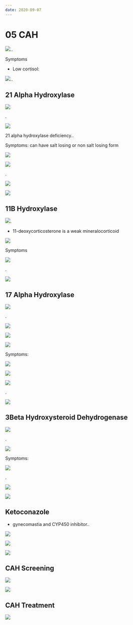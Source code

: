 ```yaml
---
date: 2020-09-07
---
```


# 05 CAH

<!-- CAH overall pathogenesis -->

![](https://photos.thisispiggy.com/file/wikiFiles/8yFmMif.jpg)..

<!-- CAH overall symptoms -->

Symptoms

- Low cortisol:

![](https://photos.thisispiggy.com/file/wikiFiles/7DuyszO.jpg)..

## 21 Alpha Hydroxylase

<!-- 21 Alpha hydroxylase deficiency pathogenesis -->

![](https://photos.thisispiggy.com/file/wikiFiles/KrrRXur.jpg)

.

![](https://photos.thisispiggy.com/file/wikiFiles/dlzw9sZ.jpg)

<!-- classic cause of CAH -->

21 alpha hydroxylase deficiency..

<!-- 21 alpha hydroxylase deficiency symptoms -->

Symptoms: can have salt losing or non salt losing form

![](https://photos.thisispiggy.com/file/wikiFiles/OGZZ0VV.jpg)

![](https://photos.thisispiggy.com/file/wikiFiles/P1DIt43.jpg)

.

![](https://photos.thisispiggy.com/file/wikiFiles/6v9ZWYM.jpg)

![](https://photos.thisispiggy.com/file/wikiFiles/KrrRXur.jpg)

## 11B Hydroxylase

<!-- 11B Hydryxolase deficiency pathogenesis -->

![](https://photos.thisispiggy.com/file/wikiFiles/N9bhLDC.jpg).

- 11-deoxycorticosterone is a weak mineralocorticoid

![](https://photos.thisispiggy.com/file/wikiFiles/hnDS9in.jpg)

<!-- 11B Hydroxylase symptoms -->

Symptoms

![](https://photos.thisispiggy.com/file/wikiFiles/Kqib18k.jpg)

.

![](https://photos.thisispiggy.com/file/wikiFiles/N9bhLDC.jpg)

## 17 Alpha Hydroxylase

<!-- 17 Alpha hydroxylase pathogenesis -->

![](https://photos.thisispiggy.com/file/wikiFiles/0hGFyB9.jpg)

.

![](https://photos.thisispiggy.com/file/wikiFiles/Dr9dsEb.jpg)

![](https://photos.thisispiggy.com/file/wikiFiles/GEZVzI4.jpg)

![](https://photos.thisispiggy.com/file/wikiFiles/ZhY08iB.jpg)

<!-- 17 Alpha Hydroxylase symptoms -->

Symptoms:

![](https://photos.thisispiggy.com/file/wikiFiles/sx2pqm0.jpg)

![](https://photos.thisispiggy.com/file/wikiFiles/1sAmqkC.jpg)

![](https://photos.thisispiggy.com/file/wikiFiles/t9VSZF1.jpg)

.

![](https://photos.thisispiggy.com/file/wikiFiles/0hGFyB9.jpg)

## 3Beta Hydroxysteroid Dehydrogenase

<!-- 3-B Hydroxysteroid Dehydrogenase deficiency pathogenesis -->

![](https://photos.thisispiggy.com/file/wikiFiles/0Wd1qRk.jpg)

.

![](https://photos.thisispiggy.com/file/wikiFiles/XTsrmba.jpg)

<!-- 3-B Hydroxysteroid Dehydrogenase symptoms -->

Symptoms:

![](https://photos.thisispiggy.com/file/wikiFiles/phLpULq.jpg)

.

![](https://photos.thisispiggy.com/file/wikiFiles/0Wd1qRk.jpg)

![](https://photos.thisispiggy.com/file/wikiFiles/XTsrmba.jpg)

## Ketoconazole

<!-- Ketoconazole SE MOA -->

- gynecomastia and CYP450 inhibitor..

![](https://photos.thisispiggy.com/file/wikiFiles/MOamsSH.jpg)

<!-- Ambigous genitalia diagnosis -->

![](https://photos.thisispiggy.com/file/wikiFiles/kIsDJSY.jpg)

![](https://photos.thisispiggy.com/file/wikiFiles/BfX0xni.jpg)

## CAH Screening

<!-- CAH screening how -->

![](https://photos.thisispiggy.com/file/wikiFiles/crMuwgk.jpg)

![](https://photos.thisispiggy.com/file/wikiFiles/9j1p3Yy.jpg)

## CAH Treatment

<!-- CAH treatment -->

![](https://photos.thisispiggy.com/file/wikiFiles/FPk13Vv.jpg)
